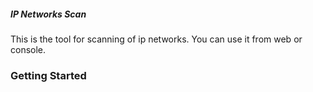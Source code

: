 ##### IP Networks Scan

This is the tool for scanning of ip networks. You can use it from web or console.

### Getting Started

